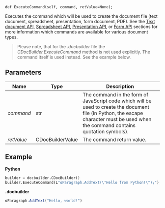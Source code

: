 `def ExecuteCommand(self, command, retValue=None);`

Executes the command which will be used to create the document file (text document, spreadsheet, presentation, form document, PDF). See the [Text document API](../../../../../Office%20API/Office%20API/Text%20Document%20API/index.md), [Spreadsheet API](../../../../../Office%20API/Office%20API/Spreadsheet%20API/index.md), [Presentation API](../../../../../Office%20API/Office%20API/Presentation%20API/index.md), or [Form API](../../../../../Office%20API/Office%20API/Form%20API/index.md) sections for more information which commands are available for various document types.

> Please note, that for the *.docbuilder* file the *CDocBuilder.ExecuteCommand* method is not used explicitly. The command itself is used instead. See the example below.

## Parameters

| Name       | Type             | Description                                                                                                                                                                           |
| ---------- | ---------------- | ------------------------------------------------------------------------------------------------------------------------------------------------------------------------------------- |
| *command*  | str              | The command in the form of JavaScript code which will be used to create the document file (in Python, the escape character must be used when the command contains quotation symbols). |
| *retValue* | CDocBuilderValue | The command return value.                                                                                                                                                             |

## Example

**Python**

``` py
builder = docbuilder.CDocBuilder()
builder.ExecuteCommand(L"oParagraph.AddText(\"Hello from Python!\");");
```

**.docbuilder**

```ts
oParagraph.AddText("Hello, world!")
```

